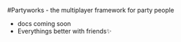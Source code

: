 #Partyworks - the multiplayer framework for party people

- docs coming soon
- Everythings better with friends✨
